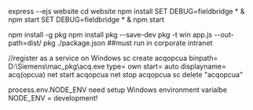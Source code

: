 express --ejs website
cd website
npm install
SET DEBUG=fieldbridge * & npm start
SET DEBUG=fieldbridge * & npm start

npm install -g pkg
npm install pkg --save-dev
pkg -t win app.js --out-path=dist/
pkg ./package.json  ##must run in corporate intranet

//register as a service on Windows
sc create acqopcua binpath= D:\Siemens\mac_pkg\acq.exe type= own start= auto displayname= acq(opcua)
net start acqopcua 
net stop acqopcua
sc delete "acqopcua"

process.env.NODE_ENV need setup Windows environment varialbe NODE_ENV = development!
